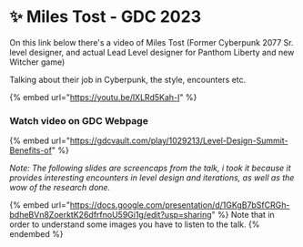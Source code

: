 # ✨ Miles Tost - GDC 2023

On this link below there's a video of Miles Tost (Former Cyberpunk 2077 Sr. level designer, and actual Lead Level designer for Panthom Liberty and new Witcher game)

Talking about their job in Cyberpunk, the style, encounters etc.

{% embed url="https://youtu.be/lXLRd5Kah-I" %}

### Watch video on GDC Webpage

{% embed url="https://gdcvault.com/play/1029213/Level-Design-Summit-Benefits-of" %}

_Note: The following slides are screencaps from the talk, i took it because it provides interesting encounters in level design and iterations, as well as the wow of the research done._

{% embed url="https://docs.google.com/presentation/d/1GKgB7bSfCRGh-bdheBVn8ZoerktK26dfrfnoU59Gi1g/edit?usp=sharing" %}
Note that in order to understand some images you have to listen to the talk.
{% endembed %}

